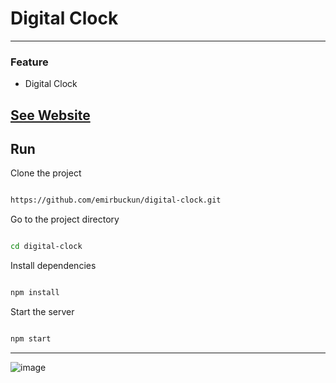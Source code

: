 # Digital Clock
-----
### Feature 
- Digital Clock

## [See Website](https://emirbuckun.com)

##  Run 

Clone the project

```bash

https://github.com/emirbuckun/digital-clock.git

```

Go to the project directory

```bash

cd digital-clock

```

Install dependencies

```bash

npm install

```

Start the server

```bash

npm start

```
-------
![image](https://user-images.githubusercontent.com/63044078/225857296-5e5225ab-1fe0-4667-82cf-3a19dd1993dc.png)

